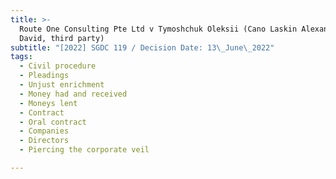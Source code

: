 ```yaml
---
title: >-
  Route One Consulting Pte Ltd v Tymoshchuk Oleksii (Cano Laskin Alexandro
  David, third party)
subtitle: "[2022] SGDC 119 / Decision Date: 13\_June\_2022"
tags:
  - Civil procedure
  - Pleadings
  - Unjust enrichment
  - Money had and received
  - Moneys lent
  - Contract
  - Oral contract
  - Companies
  - Directors
  - Piercing the corporate veil

---
```

